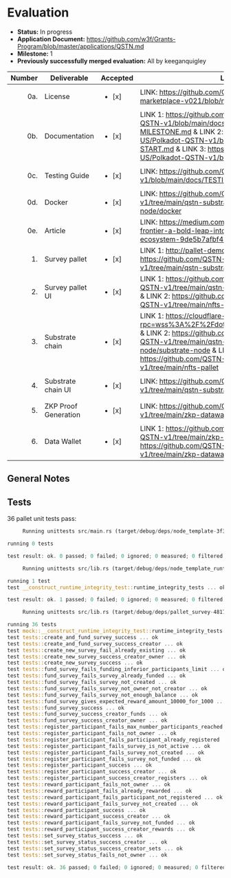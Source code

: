 # Evaluation

- **Status:** In progress
- **Application Document:** https://github.com/w3f/Grants-Program/blob/master/applications/QSTN.md
- **Milestone:** 1
- **Previously successfully merged evaluation:** All by keeganquigley

| Number | Deliverable | Accepted | Link | Notes 
| -----: | ----------- | ------------- | ------------- | ------------- |
| 0a. | License | <ul><li>[x] </li></ul> | LINK: https://github.com/QSTN-US/qstn-polkadot-marketplace-v021/blob/main/LICENSE |
| 0b. | Documentation	| <ul><li>[x] </li></ul> | LINK 1: https://github.com/QSTN-US/Polkadot-QSTN-v1/blob/main/docs/STEP-BY-STEP-MILESTONE.md & LINK 2: https://github.com/QSTN-US/Polkadot-QSTN-v1/blob/main/docs/QUICK-START.md	& LINK 3: https://github.com/QSTN-US/Polkadot-QSTN-v1/blob/main/README.md  | 
| 0c. | Testing Guide	| <ul><li>[x] </li></ul> | LINK: https://github.com/QSTN-US/Polkadot-QSTN-v1/blob/main/docs/TESTING-GUIDE.md 	| 
| 0d. | Docker | <ul><li>[x] </li></ul> |	LINK: https://github.com/QSTN-US/Polkadot-QSTN-v1/tree/main/qstn-substrate-node/substrate-node/docker	|
| 0e. | Article | <ul><li>[x] </li></ul> |	LINK: https://medium.com/@qstnus/qstns-next-frontier-a-bold-leap-into-the-polkadot-ecosystem-9de5b7afbf4e | 
| 1. | Survey pallet | <ul><li>[x] </li></ul> |	LINK 1: http://pallet-demo.qstnus.com/ & LINK 2: https://github.com/QSTN-US/Polkadot-QSTN-v1/tree/main/qstn-substrate-pallet/survey  |	
| 2. | Survey pallet UI| <ul><li>[x] </li></ul> |	LINK 1: https://github.com/QSTN-US/Polkadot-QSTN-v1/tree/main/qstn-substrate-node/front-end & LINK 2: https://github.com/QSTN-US/Polkadot-QSTN-v1/tree/main/nfts-pallet
| 3. | Substrate chain | <ul><li>[x] </li></ul> |	LINK 1:	https://cloudflare-ipfs.com/ipns/dotapps.io/?rpc=wss%3A%2F%2Fdotnode.qstnus.com#/explorer  & LINK 2: https://github.com/QSTN-US/Polkadot-QSTN-v1/tree/main/qstn-substrate-node/substrate-node & LINK 3: https://github.com/QSTN-US/Polkadot-QSTN-v1/tree/main/nfts-pallet |
| 4. | Substrate chain UI | <ul><li>[x] </li></ul> |	LINK: https://github.com/QSTN-US/Polkadot-QSTN-v1/tree/main/qstn-substrate-node/front-end 	|
| 5. | ZKP Proof Generation | <ul><li>[x] </li></ul> |	LINK: https://github.com/QSTN-US/Polkadot-QSTN-v1/tree/main/zkp-datawallet-api	|
| 6. | Data Wallet | <ul><li>[x] </li></ul> |	LINK 1: https://github.com/QSTN-US/Polkadot-QSTN-v1/tree/main/zkp-datawallet-api	& LINK 2: https://github.com/QSTN-US/Polkadot-QSTN-v1/tree/main/zkp-datawallet-api/BACKEND-ZKP |

## General Notes

## Tests

36 pallet unit tests pass:
```rust
     Running unittests src/main.rs (target/debug/deps/node_template-3f36e058f1aeb3d0)

running 0 tests

test result: ok. 0 passed; 0 failed; 0 ignored; 0 measured; 0 filtered out; finished in 0.00s

     Running unittests src/lib.rs (target/debug/deps/node_template_runtime-6086f1a75e874fc1)

running 1 test
test __construct_runtime_integrity_test::runtime_integrity_tests ... ok

test result: ok. 1 passed; 0 failed; 0 ignored; 0 measured; 0 filtered out; finished in 0.00s

     Running unittests src/lib.rs (target/debug/deps/pallet_survey-48178eaea42a2c27)

running 36 tests
test mock::__construct_runtime_integrity_test::runtime_integrity_tests ... ok
test tests::create_and_fund_survey_success ... ok
test tests::create_and_fund_survey_success_creator ... ok
test tests::create_new_survey_fail_already_existing ... ok
test tests::create_new_survey_success_creator_owner ... ok
test tests::create_new_survey_success ... ok
test tests::fund_survey_fails_funding_inferior_participants_limit ... ok
test tests::fund_survey_fails_survey_already_funded ... ok
test tests::fund_survey_fails_survey_not_created ... ok
test tests::fund_survey_fails_survey_not_owner_not_creator ... ok
test tests::fund_survey_fails_survey_not_enough_balance ... ok
test tests::fund_survey_gives_expected_reward_amount_10000_for_1000 ... ok
test tests::fund_survey_success ... ok
test tests::fund_survey_success_creator_funds ... ok
test tests::fund_survey_success_creator_owner ... ok
test tests::register_participant_fails_max_number_participants_reached ... ok
test tests::register_participant_fails_not_owner ... ok
test tests::register_participant_fails_participant_already_registered ... ok
test tests::register_participant_fails_survey_is_not_active ... ok
test tests::register_participant_fails_survey_not_created ... ok
test tests::register_participant_fails_survey_not_funded ... ok
test tests::register_participant_success ... ok
test tests::register_participant_success_creator ... ok
test tests::register_participant_success_creator_registers ... ok
test tests::reward_participant_fails_not_owner ... ok
test tests::reward_participant_fails_already_rewarded ... ok
test tests::reward_participant_fails_participant_not_registered ... ok
test tests::reward_participant_fails_survey_not_created ... ok
test tests::reward_participant_success ... ok
test tests::reward_participant_success_creator ... ok
test tests::reward_participant_fails_survey_not_funded ... ok
test tests::reward_participant_success_creator_rewards ... ok
test tests::set_survey_status_success ... ok
test tests::set_survey_status_success_creator ... ok
test tests::set_survey_status_success_creator_sets ... ok
test tests::set_survey_status_fails_not_owner ... ok

test result: ok. 36 passed; 0 failed; 0 ignored; 0 measured; 0 filtered out; finished in 0.08s
```
